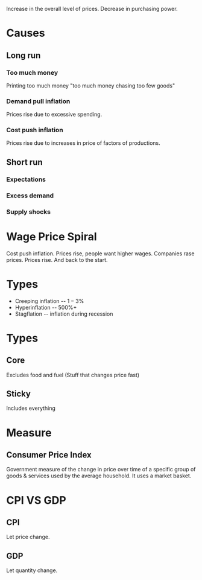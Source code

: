 Increase in the overall level of prices. Decrease in purchasing power.
# Causes 
## Long run
### Too much money
Printing too much money
"too much money chasing too few goods"
### Demand pull inflation
Prices rise due to excessive spending. 
### Cost push inflation
Prices rise due to increases in price of factors of productions.

## Short run
### Expectations

### Excess demand

### Supply shocks

# Wage Price Spiral 
Cost push inflation. Prices rise, people want higher wages. Companies rase prices. Prices rise. And back to the start.

# Types
- Creeping inflation -- $1-3\%$ 
- Hyperinflation -- $500\%+$ 
- Stagflation -- inflation during recession

# Types
## Core
Excludes food and fuel (Stuff that changes price fast)
## Sticky
Includes everything
# Measure
## Consumer Price Index
Government measure of the change in price over time of a specific group of goods & services used by the average household.
It uses a market basket.

# CPI VS GDP
## CPI
Let price change.
## GDP
Let quantity change.